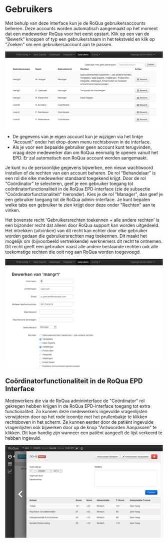 # Gebruikers

Met behulp van deze interface kun je de RoQua gebruikersaccounts beheren. Deze accounts worden automatisch aangemaakt op het moment dat een medewerker RoQua voor het eerst opstart. Klik op een van de "Bewerk" knoppen of typ een gebruikersnaam in het tekstveld en klik op "Zoeken" om een gebruikersaccount aan te passen.

<img src="/assets/images/screenshots/gebruikers.png" />

<ul class="hints">
  <li>De gegevens van je eigen account kun je wijzigen via het linkje "Account" onder het drop-down menu rechtsboven in de interface.</li>
  <li>Als je voor een bepaalde gebruiker geen account kunt terugvinden, vraag deze medewerker dan om RoQua eenmalig te openen vanuit het EPD. Er zal automatisch een RoQua account worden aangemaakt.</li>
</ul>

Je kunt nu de persoonlijke gegevens bijwerken, een nieuw wachtwoord instellen of de rechten van een account beheren. De rol "Behandelaar" is een rol die elke medewerker standaard toegekend krijgt. Door de rol "Coördinator" te selecteren, geef je een gebruiker toegang tot coördinatorfunctionaliteit in de RoQua EPD-interface (zie de subsectie "Coördinatorfunctionaliteit" hieronder). Kies je de rol "Manager", dan geef je een gebruiker toegang tot de RoQua admin-interface. Je kunt bepalen welke tabs een gebruiker te zien krijgt door deze onder "Rechten" aan te vinken.

Het bovenste recht 'Gebruikersrechten toekennen + alle andere rechten' is een bijzonder recht dat alleen door RoQua support kan worden uitgedeeld. Het intrekken (uitvinken) van dit recht kan echter door elke gebruiker worden gedaan die gebruikersrechten mag toekennen. Dit maakt het mogelijk om (bijvoorbeeld vertrekkende) werknemers dit recht te ontnemen. Dit recht geeft een gebruiker naast alle andere bestaande rechten ook alle toekomstige rechten die ooit nog aan RoQua worden toegevoegd.

<img src="/assets/images/screenshots/gebruikers2.png" />

## Coördinatorfunctionaliteit in de RoQua EPD Interface

Medewerkers die via de RoQua admininterface de "Coördinator" rol gekregen hebben krijgen in de RoQua EPD-interface toegang tot extra functionaliteit. Zo kunnen deze medewerkers ingevulde vragenlijsten verwijderen door op het rode icoontje met het prullenbakje te klikken rechtsboven in het scherm. Ze kunnen eerder door de patiënt ingevulde vragenlijsten ook bijwerken door op de knop "Antwoorden Aanpassen" te klikken. Dit kan handig zijn wanneer een patiënt aangeeft de lijst verkeerd te hebben ingevuld.

<img src="/assets/images/screenshots/dossier_answers_edit2.png" />

